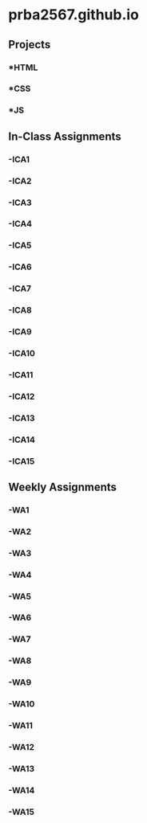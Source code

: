 # prba2567.github.io


## Projects
### *HTML
### *CSS
### *JS

## In-Class Assignments
### -ICA1
### -ICA2
### -ICA3
### -ICA4
### -ICA5
### -ICA6
### -ICA7
### -ICA8
### -ICA9
### -ICA10
### -ICA11
### -ICA12
### -ICA13
### -ICA14
### -ICA15

## Weekly Assignments
### -WA1
### -WA2
### -WA3
### -WA4
### -WA5
### -WA6
### -WA7
### -WA8
### -WA9
### -WA10
### -WA11
### -WA12
### -WA13
### -WA14
### -WA15




